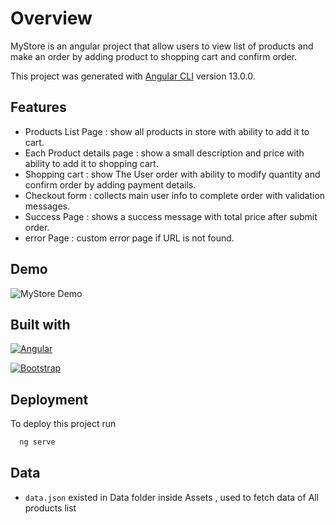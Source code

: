 # Overview

MyStore is an angular project that allow users to view list of 
products and make an order by adding product to shopping cart 
and confirm order.

This project was generated with [Angular CLI](https://github.com/angular/angular-cli) version 13.0.0.

## Features

- Products List Page : show all products in store with ability to add it to cart.
- Each Product details page : show a small description and price with ability to add it to shopping cart.
- Shopping cart : show The User order with ability to modify quantity and confirm order by adding payment details.
- Checkout form : collects main user info to complete order with validation messages.
- Success Page : shows a success message with total price after submit order.
- error Page : custom error page if URL is not found.


## Demo

![MyStore Demo](https://github.com/ayaosama05/Angular-MyStore/blob/master/Demo/MyStore.gif)

## Built with

[![Angular][Angular.io]][Angular-url]

[![Bootstrap][Bootstrap.com]][Bootstrap-url]

[Angular.io]: https://img.shields.io/badge/Angular-DD0031?style=for-the-badge&logo=angular&logoColor=white
[Angular-url]: https://angular.io/

[Bootstrap.com]: https://img.shields.io/badge/Bootstrap-563D7C?style=for-the-badge&logo=bootstrap&logoColor=white
[Bootstrap-url]: https://getbootstrap.com

## Deployment

To deploy this project run

```bash
  ng serve
```


## Data

* `data.json` existed in Data folder inside Assets , used to fetch data of All products list

